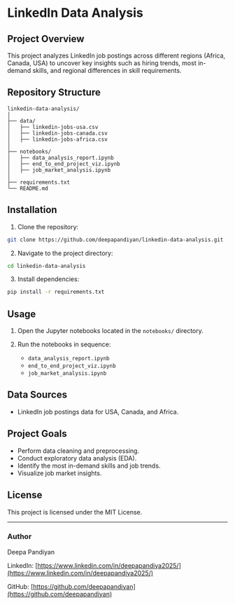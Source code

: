 # LinkedIn Data Analysis

## Project Overview

This project analyzes LinkedIn job postings across different regions (Africa, Canada, USA) to uncover key insights such as hiring trends, most in-demand skills, and regional differences in skill requirements.

## Repository Structure

```
linkedin-data-analysis/
│
├── data/
│   ├── linkedin-jobs-usa.csv
│   ├── linkedin-jobs-canada.csv
│   ├── linkedin-jobs-africa.csv
│
├── notebooks/
│   ├── data_analysis_report.ipynb
│   ├── end_to_end_project_viz.ipynb
│   ├── job_market_analysis.ipynb
│
├── requirements.txt
└── README.md
```

## Installation

1. Clone the repository:

```bash
git clone https://github.com/deepapandiyan/linkedin-data-analysis.git
```

2. Navigate to the project directory:

```bash
cd linkedin-data-analysis
```

3. Install dependencies:

```bash
pip install -r requirements.txt
```

## Usage

1. Open the Jupyter notebooks located in the `notebooks/` directory.
2. Run the notebooks in sequence:

   * `data_analysis_report.ipynb`
   * `end_to_end_project_viz.ipynb`
   * `job_market_analysis.ipynb`

## Data Sources

* LinkedIn job postings data for USA, Canada, and Africa.

## Project Goals

* Perform data cleaning and preprocessing.
* Conduct exploratory data analysis (EDA).
* Identify the most in-demand skills and job trends.
* Visualize job market insights.

## License

This project is licensed under the MIT License.

---

### Author

Deepa Pandiyan

LinkedIn: [https://www.linkedin.com/in/deepapandiya2025/](https://www.linkedin.com/in/deepapandiya2025/)

GitHub: [https://github.com/deepapandiyan](https://github.com/deepapandiyan)

